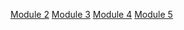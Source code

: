 [Module 2](https://soniccreeper.github.io/coursera-ruby-on-rails/module2-solution/)
[Module 3](https://soniccreeper.github.io/coursera-ruby-on-rails/module3-solution/)
[Module 4](https://soniccreeper.github.io/coursera-ruby-on-rails/module4-solution/harder/)
[Module 5](https://soniccreeper.github.io/coursera-ruby-on-rails/module5-solution/)
